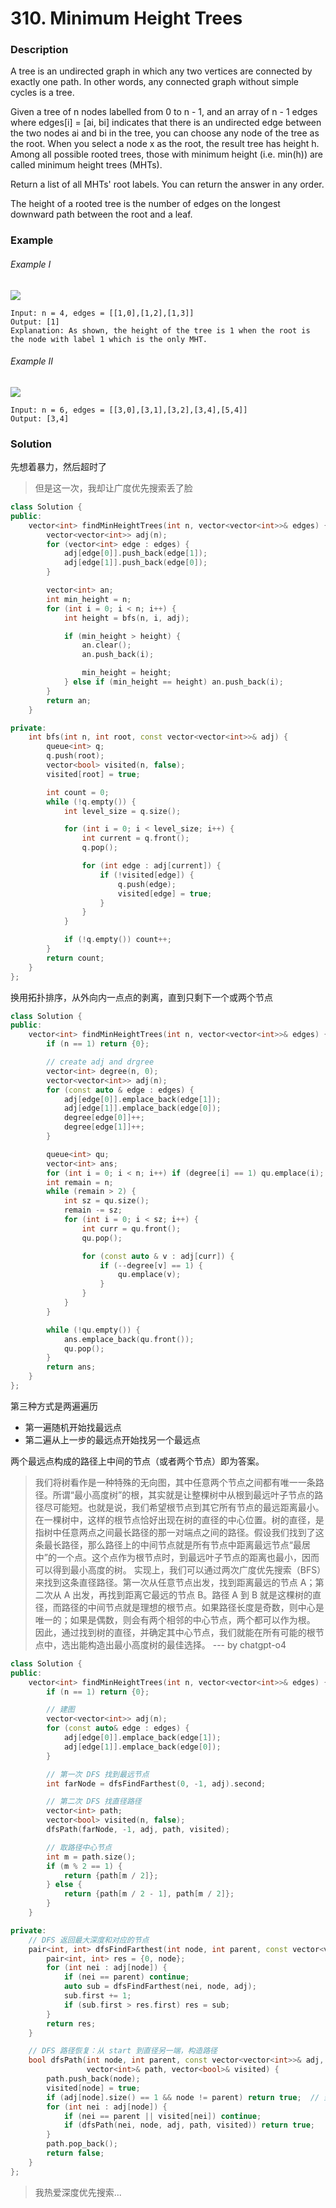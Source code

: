 # 310. Minimum Height Trees

### Description

A tree is an undirected graph in which any two vertices are connected by exactly one path. In other words, any connected graph without simple cycles is a tree.

Given a tree of n nodes labelled from 0 to n - 1, and an array of n - 1 edges where edges[i] = [ai, bi] indicates that there is an undirected edge between the two nodes ai and bi in the tree, you can choose any node of the tree as the root. When you select a node x as the root, the result tree has height h. Among all possible rooted trees, those with minimum height (i.e. min(h))  are called minimum height trees (MHTs).

Return a list of all MHTs' root labels. You can return the answer in any order.

The height of a rooted tree is the number of edges on the longest downward path between the root and a leaf.

### Example 

###### Example I

![](./e1.jpg)

```
Input: n = 4, edges = [[1,0],[1,2],[1,3]]
Output: [1]
Explanation: As shown, the height of the tree is 1 when the root is the node with label 1 which is the only MHT.
```

###### Example II

![](./e2.jpg)

```
Input: n = 6, edges = [[3,0],[3,1],[3,2],[3,4],[5,4]]
Output: [3,4]
```

### Solution

先想着暴力，然后超时了

> 但是这一次，我却让广度优先搜索丢了脸

```c++
class Solution {
public:
    vector<int> findMinHeightTrees(int n, vector<vector<int>>& edges) {
        vector<vector<int>> adj(n);
        for (vector<int> edge : edges) {
            adj[edge[0]].push_back(edge[1]);
            adj[edge[1]].push_back(edge[0]);
        }

        vector<int> an;
        int min_height = n;
        for (int i = 0; i < n; i++) {
            int height = bfs(n, i, adj);

            if (min_height > height) {
                an.clear();
                an.push_back(i);

                min_height = height;
            } else if (min_height == height) an.push_back(i);
        }
        return an;
    }

private:
    int bfs(int n, int root, const vector<vector<int>>& adj) {
        queue<int> q;
        q.push(root);
        vector<bool> visited(n, false);
        visited[root] = true;

        int count = 0;
        while (!q.empty()) {
            int level_size = q.size();

            for (int i = 0; i < level_size; i++) {
                int current = q.front();
                q.pop();

                for (int edge : adj[current]) {
                    if (!visited[edge]) {
                        q.push(edge);
                        visited[edge] = true;
                    }
                }
            }

            if (!q.empty()) count++;
        }
        return count;
    }
};
```

换用拓扑排序，从外向内一点点的剥离，直到只剩下一个或两个节点

```c++
class Solution {
public:
    vector<int> findMinHeightTrees(int n, vector<vector<int>>& edges) {
        if (n == 1) return {0};

        // create adj and drgree
        vector<int> degree(n, 0);
        vector<vector<int>> adj(n);
        for (const auto & edge : edges) {
            adj[edge[0]].emplace_back(edge[1]);
            adj[edge[1]].emplace_back(edge[0]);
            degree[edge[0]]++;
            degree[edge[1]]++;
        }

        queue<int> qu;
        vector<int> ans;
        for (int i = 0; i < n; i++) if (degree[i] == 1) qu.emplace(i);
        int remain = n;
        while (remain > 2) {
            int sz = qu.size();
            remain -= sz;
            for (int i = 0; i < sz; i++) {
                int curr = qu.front();
                qu.pop();

                for (const auto & v : adj[curr]) {
                    if (--degree[v] == 1) {
                        qu.emplace(v);
                    }
                }
            }
        }

        while (!qu.empty()) {
            ans.emplace_back(qu.front());
            qu.pop();
        }
        return ans;
    }
};
```

第三种方式是两遍遍历
- 第一遍随机开始找最远点
- 第二遍从上一步的最远点开始找另一个最远点

两个最远点构成的路径上中间的节点（或者两个节点）即为答案。

> 我们将树看作是一种特殊的无向图，其中任意两个节点之间都有唯一一条路径。所谓“最小高度树”的根，其实就是让整棵树中从根到最远叶子节点的路径尽可能短。也就是说，我们希望根节点到其它所有节点的最远距离最小。
> 在一棵树中，这样的根节点恰好出现在树的直径的中心位置。树的直径，是指树中任意两点之间最长路径的那一对端点之间的路径。假设我们找到了这条最长路径，那么路径上的中间节点就是所有节点中距离最远节点“最居中”的一个点。这个点作为根节点时，到最远叶子节点的距离也最小，因而可以得到最小高度的树。
>实现上，我们可以通过两次广度优先搜索（BFS）来找到这条直径路径。第一次从任意节点出发，找到距离最远的节点 A；第二次从 A 出发，再找到距离它最远的节点 B。路径 A 到 B 就是这棵树的直径，而路径的中间节点就是理想的根节点。如果路径长度是奇数，则中心是唯一的；如果是偶数，则会有两个相邻的中心节点，两个都可以作为根。
>因此，通过找到树的直径，并确定其中心节点，我们就能在所有可能的根节点中，选出能构造出最小高度树的最佳选择。 --- by chatgpt-o4

```c++
class Solution {
public:
    vector<int> findMinHeightTrees(int n, vector<vector<int>>& edges) {
        if (n == 1) return {0};

        // 建图
        vector<vector<int>> adj(n);
        for (const auto& edge : edges) {
            adj[edge[0]].emplace_back(edge[1]);
            adj[edge[1]].emplace_back(edge[0]);
        }

        // 第一次 DFS 找到最远节点
        int farNode = dfsFindFarthest(0, -1, adj).second;

        // 第二次 DFS 找直径路径
        vector<int> path;
        vector<bool> visited(n, false);
        dfsPath(farNode, -1, adj, path, visited);

        // 取路径中心节点
        int m = path.size();
        if (m % 2 == 1) {
            return {path[m / 2]};
        } else {
            return {path[m / 2 - 1], path[m / 2]};
        }
    }

private:
    // DFS 返回最大深度和对应的节点
    pair<int, int> dfsFindFarthest(int node, int parent, const vector<vector<int>>& adj) {
        pair<int, int> res = {0, node};
        for (int nei : adj[node]) {
            if (nei == parent) continue;
            auto sub = dfsFindFarthest(nei, node, adj);
            sub.first += 1;
            if (sub.first > res.first) res = sub;
        }
        return res;
    }

    // DFS 路径恢复：从 start 到直径另一端，构造路径
    bool dfsPath(int node, int parent, const vector<vector<int>>& adj,
                 vector<int>& path, vector<bool>& visited) {
        path.push_back(node);
        visited[node] = true;
        if (adj[node].size() == 1 && node != parent) return true;  // 到达叶子
        for (int nei : adj[node]) {
            if (nei == parent || visited[nei]) continue;
            if (dfsPath(nei, node, adj, path, visited)) return true;
        }
        path.pop_back();
        return false;
    }
};
```

> 我热爱深度优先搜索...